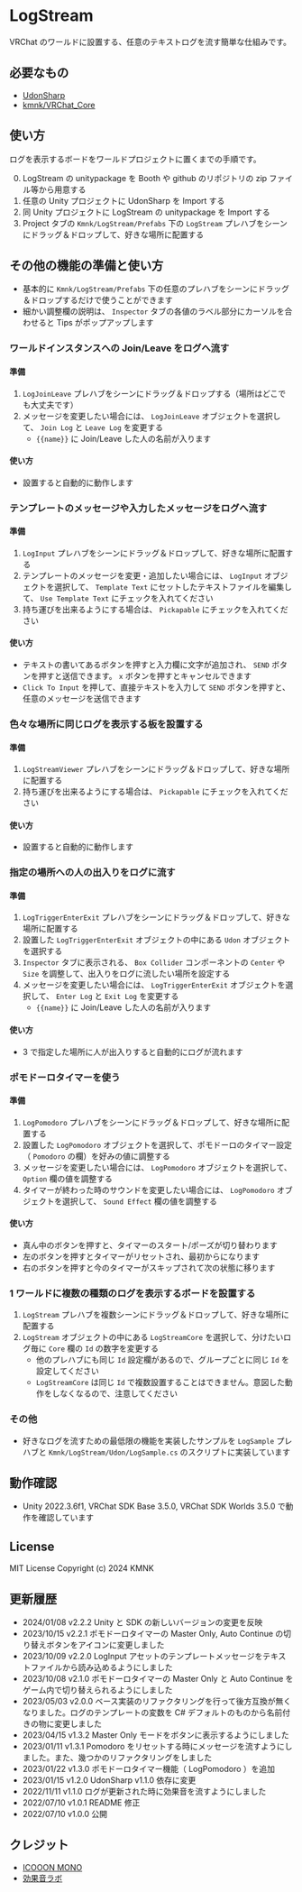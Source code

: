 # LogStream
VRChat のワールドに設置する、任意のテキストログを流す簡単な仕組みです。

## 必要なもの
- [UdonSharp](vrchat-community/UdonSharp)
- [kmnk/VRChat_Core](https://github.com/kmnk/VRChat_Core)

## 使い方
ログを表示するボードをワールドプロジェクトに置くまでの手順です。

0. LogStream の unitypackage を Booth や github のリポジトリの zip ファイル等から用意する
1. 任意の Unity プロジェクトに UdonSharp を Import する
2. 同 Unity プロジェクトに LogStream の unitypackage を Import する
3. Project タブの `Kmnk/LogStream/Prefabs` 下の `LogStream` プレハブをシーンにドラッグ＆ドロップして、好きな場所に配置する

## その他の機能の準備と使い方
- 基本的に `Kmnk/LogStream/Prefabs` 下の任意のプレハブをシーンにドラッグ＆ドロップするだけで使うことができます
- 細かい調整欄の説明は、 `Inspector` タブの各値のラベル部分にカーソルを合わせると Tips がポップアップします

### ワールドインスタンスへの Join/Leave をログへ流す
#### 準備
1. `LogJoinLeave` プレハブをシーンにドラッグ＆ドロップする（場所はどこでも大丈夫です）
2. メッセージを変更したい場合には、 `LogJoinLeave` オブジェクトを選択して、 `Join Log` と `Leave Log` を変更する
    - `{{name}}` に Join/Leave した人の名前が入ります

#### 使い方
- 設置すると自動的に動作します

### テンプレートのメッセージや入力したメッセージをログへ流す
#### 準備
1. `LogInput` プレハブをシーンにドラッグ＆ドロップして、好きな場所に配置する
2. テンプレートのメッセージを変更・追加したい場合には、 `LogInput` オブジェクトを選択して、 `Template Text` にセットしたテキストファイルを編集して、 `Use Template Text` にチェックを入れてください
3. 持ち運びを出来るようにする場合は、 `Pickapable` にチェックを入れてください

#### 使い方
- テキストの書いてあるボタンを押すと入力欄に文字が追加され、 `SEND` ボタンを押すと送信できます。 `x` ボタンを押すとキャンセルできます
- `Click To Input` を押して、直接テキストを入力して `SEND` ボタンを押すと、任意のメッセージを送信できます

### 色々な場所に同じログを表示する板を設置する
#### 準備
1. `LogStreamViewer` プレハブをシーンにドラッグ＆ドロップして、好きな場所に配置する
2. 持ち運びを出来るようにする場合は、 `Pickapable` にチェックを入れてください

#### 使い方
- 設置すると自動的に動作します

### 指定の場所への人の出入りをログに流す
#### 準備
1. `LogTriggerEnterExit` プレハブをシーンにドラッグ＆ドロップして、好きな場所に配置する
2. 設置した `LogTriggerEnterExit` オブジェクトの中にある `Udon` オブジェクトを選択する
3. `Inspector` タブに表示される、 `Box Collider` コンポーネントの `Center` や `Size` を調整して、出入りをログに流したい場所を設定する
4. メッセージを変更したい場合には、 `LogTriggerEnterExit` オブジェクトを選択して、 `Enter Log` と `Exit Log` を変更する
    - `{{name}}` に Join/Leave した人の名前が入ります

#### 使い方
- 3 で指定した場所に人が出入りすると自動的にログが流れます

### ポモドーロタイマーを使う
#### 準備
1. `LogPomodoro` プレハブをシーンにドラッグ＆ドロップして、好きな場所に配置する
2. 設置した `LogPomodoro` オブジェクトを選択して、ポモドーロのタイマー設定（ `Pomodoro` の欄）を好みの値に調整する
3. メッセージを変更したい場合には、 `LogPomodoro` オブジェクトを選択して、 `Option` 欄の値を調整する
4. タイマーが終わった時のサウンドを変更したい場合には、 `LogPomodoro` オブジェクトを選択して、 `Sound Effect` 欄の値を調整する

#### 使い方
- 真ん中のボタンを押すと、タイマーのスタート/ポーズが切り替わります
- 左のボタンを押すとタイマーがリセットされ、最初からになります
- 右のボタンを押すと今のタイマーがスキップされて次の状態に移ります

### 1 ワールドに複数の種類のログを表示するボードを設置する
1. `LogStream` プレハブを複数シーンにドラッグ＆ドロップして、好きな場所に配置する
2. `LogStream` オブジェクトの中にある `LogStreamCore` を選択して、分けたいログ毎に `Core` 欄の `Id` の数字を変更する
    - 他のプレハブにも同じ `Id` 設定欄があるので、グループごとに同じ `Id` を設定してください
    - `LogStreamCore` は同じ `Id` で複数設置することはできません。意図した動作をしなくなるので、注意してください

### その他
- 好きなログを流すための最低限の機能を実装したサンプルを `LogSample` プレハブと `Kmnk/LogStream/Udon/LogSample.cs` のスクリプトに実装しています

## 動作確認
- Unity 2022.3.6f1, VRChat SDK Base 3.5.0, VRChat SDK Worlds 3.5.0 で動作を確認しています

## License
MIT License
Copyright (c) 2024 KMNK

## 更新履歴
- 2024/01/08 v2.2.2 Unity と SDK の新しいバージョンの変更を反映
- 2023/10/15 v2.2.1 ポモドーロタイマーの Master Only, Auto Continue の切り替えボタンをアイコンに変更しました
- 2023/10/09 v2.2.0 LogInput アセットのテンプレートメッセージをテキストファイルから読み込めるようにしました
- 2023/10/08 v2.1.0 ポモドーロタイマーの Master Only と Auto Continue をゲーム内で切り替えられるようにしました
- 2023/05/03 v2.0.0 ベース実装のリファクタリングを行って後方互換が無くなりました。ログのテンプレートの変数を C# デフォルトのものから名前付きの物に変更しました
- 2023/04/15 v1.3.2 Master Only モードをボタンに表示するようにしました
- 2023/01/11 v1.3.1 Pomodoro をリセットする時にメッセージを流すようにしました。また、幾つかのリファクタリングをしました
- 2023/01/22 v1.3.0 ポモドーロタイマー機能（ LogPomodoro ）を追加
- 2023/01/15 v1.2.0 UdonSharp v1.1.0 依存に変更
- 2022/11/11 v1.1.0 ログが更新された時に効果音を流すようにしました
- 2022/07/10 v1.0.1 README 修正
- 2022/07/10 v1.0.0 公開

## クレジット
- [ICOOON MONO](https://icooon-mono.com/)
- [効果音ラボ](https://soundeffect-lab.info/)
